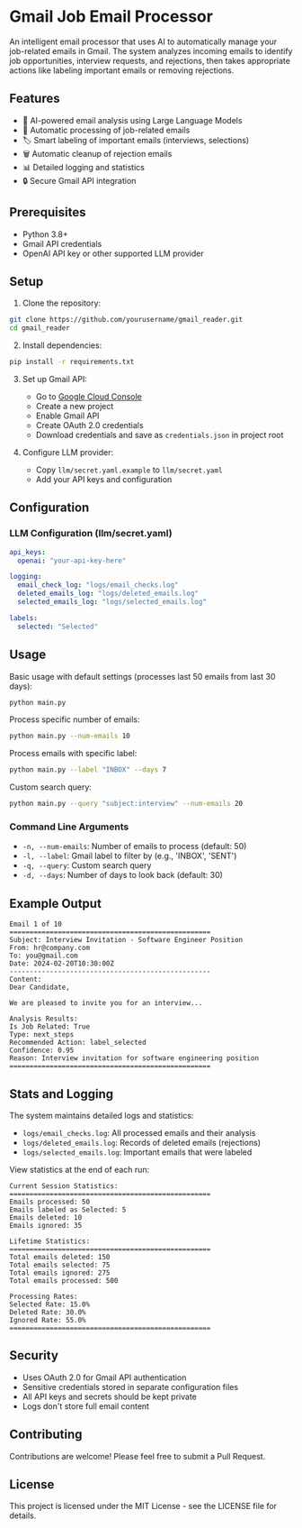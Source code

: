 # Gmail Job Email Processor

An intelligent email processor that uses AI to automatically manage your job-related emails in Gmail. The system analyzes incoming emails to identify job opportunities, interview requests, and rejections, then takes appropriate actions like labeling important emails or removing rejections.

## Features

- 🤖 AI-powered email analysis using Large Language Models
- 📧 Automatic processing of job-related emails
- 🏷️ Smart labeling of important emails (interviews, selections)
- 🗑️ Automatic cleanup of rejection emails
- 📊 Detailed logging and statistics
- 🔒 Secure Gmail API integration

## Prerequisites

- Python 3.8+
- Gmail API credentials
- OpenAI API key or other supported LLM provider

## Setup

1. Clone the repository:
```bash
git clone https://github.com/yourusername/gmail_reader.git
cd gmail_reader
```

2. Install dependencies:
```bash
pip install -r requirements.txt
```

3. Set up Gmail API:
   - Go to [Google Cloud Console](https://console.cloud.google.com)
   - Create a new project
   - Enable Gmail API
   - Create OAuth 2.0 credentials
   - Download credentials and save as `credentials.json` in project root

4. Configure LLM provider:
   - Copy `llm/secret.yaml.example` to `llm/secret.yaml`
   - Add your API keys and configuration

## Configuration

### LLM Configuration (llm/secret.yaml)

```yaml
api_keys:
  openai: "your-api-key-here"

logging:
  email_check_log: "logs/email_checks.log"
  deleted_emails_log: "logs/deleted_emails.log"
  selected_emails_log: "logs/selected_emails.log"

labels:
  selected: "Selected"
```

## Usage

Basic usage with default settings (processes last 50 emails from last 30 days):
```bash
python main.py
```

Process specific number of emails:
```bash
python main.py --num-emails 10
```

Process emails with specific label:
```bash
python main.py --label "INBOX" --days 7
```

Custom search query:
```bash
python main.py --query "subject:interview" --num-emails 20
```

### Command Line Arguments

- `-n, --num-emails`: Number of emails to process (default: 50)
- `-l, --label`: Gmail label to filter by (e.g., 'INBOX', 'SENT')
- `-q, --query`: Custom search query
- `-d, --days`: Number of days to look back (default: 30)

## Example Output

```
Email 1 of 10
==================================================
Subject: Interview Invitation - Software Engineer Position
From: hr@company.com
To: you@gmail.com
Date: 2024-02-20T10:30:00Z
--------------------------------------------------
Content:
Dear Candidate,

We are pleased to invite you for an interview...

Analysis Results:
Is Job Related: True
Type: next_steps
Recommended Action: label_selected
Confidence: 0.95
Reason: Interview invitation for software engineering position
==================================================
```

## Stats and Logging

The system maintains detailed logs and statistics:

- `logs/email_checks.log`: All processed emails and their analysis
- `logs/deleted_emails.log`: Records of deleted emails (rejections)
- `logs/selected_emails.log`: Important emails that were labeled

View statistics at the end of each run:
```
Current Session Statistics:
==================================================
Emails processed: 50
Emails labeled as Selected: 5
Emails deleted: 10
Emails ignored: 35

Lifetime Statistics:
==================================================
Total emails deleted: 150
Total emails selected: 75
Total emails ignored: 275
Total emails processed: 500

Processing Rates:
Selected Rate: 15.0%
Deleted Rate: 30.0%
Ignored Rate: 55.0%
==================================================
```

## Security

- Uses OAuth 2.0 for Gmail API authentication
- Sensitive credentials stored in separate configuration files
- All API keys and secrets should be kept private
- Logs don't store full email content

## Contributing

Contributions are welcome! Please feel free to submit a Pull Request.

## License

This project is licensed under the MIT License - see the LICENSE file for details.